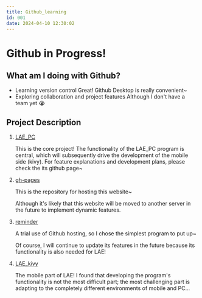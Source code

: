 ```yaml
---
title: Github_learning
id: 001
date: 2024-04-10 12:30:02
---
```


# Github in Progress!

## What am I doing with Github?

- Learning version control
  Great! Github Desktop is really convenient~
- Exploring collaboration and project features
  Although I don't have a team yet 😭

## Project Description

1. [LAE_PC](https://github.com/qiluojun/LAE_PC) 

   This is the core project! The functionality of the LAE_PC program is central, which will subsequently drive the development of the mobile side (kivy).
   For feature explanations and development plans, please check the its github page~

2. [gh-pages](https://github.com/qiluojun/qiluojun.github.io) 
   
   This is the repository for hosting this website~

   Although it's likely that this website will be moved to another server in the future to implement dynamic features.

3. [reminder](https://github.com/qiluojun/reminder) 
   
   A trial use of Github hosting, so I chose the simplest program to put up~

   Of course, I will continue to update its features in the future because its functionality is also needed for LAE!

4. [LAE_kivy](https://github.com/qiluojun/LAE_kivy) 

   The mobile part of LAE! I found that developing the program's functionality is not the most difficult part; the most challenging part is adapting to the completely different environments of mobile and PC...